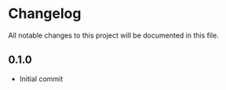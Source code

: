 # Changelog

All notable changes to this project will be documented in this file.

<!-- insertion marker -->

## 0.1.0

* Initial commit
